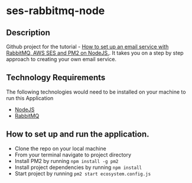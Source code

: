 # ses-rabbitmq-node

## Description
Github project for the tutorial - [How to set up an email service with RabbitMQ, AWS SES and PM2 on NodeJS.](https://blog.learningdollars.com/?p=3008). It takes you on a step by step approach to creating your own email service.

## Technology Requirements
The following technologies would need to be installed on your machine to run this Application
- [NodeJS](https://nodejs.org)
- [RabbitMQ](https://www.rabbitmq.com/download.htmlhttps://www.rabbitmq.com/download.html)

## How to set up and run the application.
- Clone the repo on your local machine
- From your terminal navigate to project directory
- Install PM2 by running `npm install -g pm2`
- Install project dependencies by running `npm install`
- Start project by running `pm2 start ecosystem.config.js`


